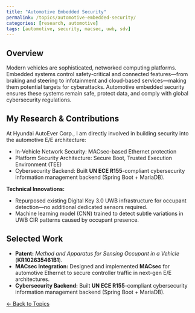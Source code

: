 ```yaml
---
title: "Automotive Embedded Security"
permalink: /topics/automotive-embedded-security/
categories: [research, automotive]
tags: [automotive, security, macsec, uwb, sdv]
---
```


## Overview

Modern vehicles are sophisticated, networked computing platforms. Embedded systems control safety-critical and connected features—from braking and steering to infotainment and cloud-based services—making them potential targets for cyberattacks.
Automotive embedded security ensures these systems remain safe, protect data, and comply with global cybersecurity regulations.

## My Research & Contributions

At Hyundai AutoEver Corp., I am directly involved in building security into the automotive E/E architecture:

- In-Vehicle Network Security: MACsec-based Ethernet protection
- Platform Security Architecture: Secure Boot, Trusted Execution Environment (TEE)
- Cybersecurity Backend: Built **UN ECE R155**-compliant cybersecurity information management backend (Spring Boot + MariaDB).

**Technical Innovations:**

- Repurposed existing Digital Key 3.0 UWB infrastructure for occupant detection—no additional dedicated sensors required.
- Machine learning model (CNN) trained to detect subtle variations in UWB CIR patterns caused by occupant presence.

## Selected Work

- **Patent:** *Method and Apparatus for Sensing Occupant in a Vehicle* (**KR102635461B1**).  
- **MACsec Integration:** Designed and implemented **MACsec** for automotive Ethernet to secure controller traffic in next-gen E/E architectures.
- **Cybersecurity Backend:** Built **UN ECE R155**-compliant cybersecurity information management backend (Spring Boot + MariaDB).

[← Back to Topics](/topics/)
